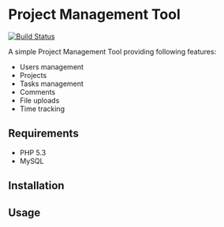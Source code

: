 Project Management Tool
=======================

[![Build Status](https://secure.travis-ci.org/adrianolek/PMT.png)](http://travis-ci.org/adrianolek/PMT)


A simple Project Management Tool providing following features:

* Users management
* Projects
* Tasks management
* Comments
* File uploads
* Time tracking

Requirements
------------

* PHP 5.3
* MySQL

Installation
------------

Usage
-----
